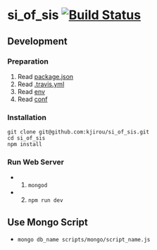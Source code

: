 si_of_sis [![Build Status](https://travis-ci.org/kjirou/si_of_sis.svg?branch=master)](https://travis-ci.org/kjirou/si_of_sis)
=========


## Development

### Preparation
1. Read [package.json](./package.json)
2. Read [.travis.yml](./.travis.yml)
3. Read [env](./env)
4. Read [conf](./conf)

### Installation
```
git clone git@github.com:kjirou/si_of_sis.git
cd si_of_sis
npm install
```

### Run Web Server
- 1. `mongod`
- 2. `npm run dev`

## Use Mongo Script
- `mongo db_name scripts/mongo/script_name.js`

